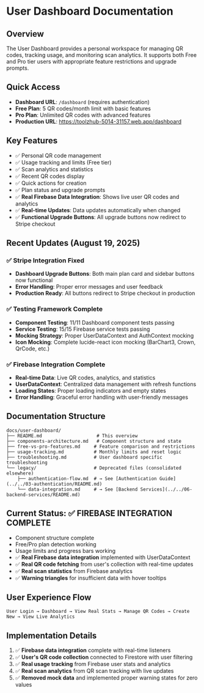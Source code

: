 # User Dashboard Documentation

## Overview

The User Dashboard provides a personal workspace for managing QR codes, tracking usage, and monitoring scan analytics. It supports both Free and Pro tier users with appropriate feature restrictions and upgrade prompts.

## Quick Access

- **Dashboard URL**: `/dashboard` (requires authentication)
- **Free Plan**: 5 QR codes/month limit with basic features
- **Pro Plan**: Unlimited QR codes with advanced features
- **Production URL**: https://toolzhub-5014-31157.web.app/dashboard

## Key Features

- ✅ Personal QR code management
- ✅ Usage tracking and limits (Free tier)
- ✅ Scan analytics and statistics
- ✅ Recent QR codes display
- ✅ Quick actions for creation
- ✅ Plan status and upgrade prompts
- ✅ **Real Firebase Data Integration**: Shows live user QR codes and analytics
- ✅ **Real-time Updates**: Data updates automatically when changed
- ✅ **Functional Upgrade Buttons**: All upgrade buttons now redirect to Stripe checkout

## Recent Updates (August 19, 2025)

### ✅ Stripe Integration Fixed

- **Dashboard Upgrade Buttons**: Both main plan card and sidebar buttons now functional
- **Error Handling**: Proper error messages and user feedback
- **Production Ready**: All buttons redirect to Stripe checkout in production

### ✅ Testing Framework Complete

- **Component Testing**: 11/11 Dashboard component tests passing
- **Service Testing**: 15/15 Firebase service tests passing
- **Mocking Strategy**: Proper UserDataContext and AuthContext mocking
- **Icon Mocking**: Complete lucide-react icon mocking (BarChart3, Crown, QrCode, etc.)

### ✅ Firebase Integration Complete

- **Real-time Data**: Live QR codes, analytics, and statistics
- **UserDataContext**: Centralized data management with refresh functions
- **Loading States**: Proper loading indicators and empty states
- **Error Handling**: Graceful error handling with user-friendly messages

## Documentation Structure

```
docs/user-dashboard/
├── README.md                    # This overview
├── components-architecture.md   # Component structure and state
├── free-vs-pro-features.md     # Feature comparison and restrictions
├── usage-tracking.md           # Monthly limits and reset logic
├── troubleshooting.md          # User dashboard specific troubleshooting
└── legacy/                     # Deprecated files (consolidated elsewhere)
    ├── authentication-flow.md  # → See [Authentication Guide](../../03-authentication/README.md)
    └── data-integration.md     # → See [Backend Services](../../06-backend-services/README.md)
```

## Current Status: ✅ FIREBASE INTEGRATION COMPLETE

- Component structure complete
- Free/Pro plan detection working
- Usage limits and progress bars working
- ✅ **Real Firebase data integration** implemented with UserDataContext
- ✅ **Real QR code fetching** from user's collection with real-time updates
- ✅ **Real scan statistics** from Firebase analytics
- ✅ **Warning triangles** for insufficient data with hover tooltips

## User Experience Flow

```
User Login → Dashboard → View Real Stats → Manage QR Codes → Create New → View Live Analytics
```

## Implementation Details

1. ✅ **Firebase data integration** complete with real-time listeners
2. ✅ **User's QR code collection** connected to Firestore with user filtering
3. ✅ **Real usage tracking** from Firebase user stats and analytics
4. ✅ **Real scan analytics** from QR scan tracking with live updates
5. ✅ **Removed mock data** and implemented proper warning states for zero values
